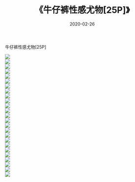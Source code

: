 ﻿---
layout: post
title:  《牛仔裤性感尤物[25P]》
date:   2020-02-26
img: http://imgx.orgx.ga/漏D/2020/牛仔裤性感尤物[25P]/000.jpg
categories: [美女, 清纯, 唯美]
---

牛仔裤性感尤物[25P]

  ![](http://imgx.orgx.ga/漏D/2020/牛仔裤性感尤物[25P]/001.jpg) <br> ![](http://imgx.orgx.ga/漏D/2020/牛仔裤性感尤物[25P]/002.jpg) <br> ![](http://imgx.orgx.ga/漏D/2020/牛仔裤性感尤物[25P]/003.jpg) <br> ![](http://imgx.orgx.ga/漏D/2020/牛仔裤性感尤物[25P]/004.jpg) <br> ![](http://imgx.orgx.ga/漏D/2020/牛仔裤性感尤物[25P]/005.jpg) <br> ![](http://imgx.orgx.ga/漏D/2020/牛仔裤性感尤物[25P]/006.jpg) <br> ![](http://imgx.orgx.ga/漏D/2020/牛仔裤性感尤物[25P]/007.jpg) <br> ![](http://imgx.orgx.ga/漏D/2020/牛仔裤性感尤物[25P]/008.jpg) <br> ![](http://imgx.orgx.ga/漏D/2020/牛仔裤性感尤物[25P]/009.jpg) <br> ![](http://imgx.orgx.ga/漏D/2020/牛仔裤性感尤物[25P]/010.jpg) <br> ![](http://imgx.orgx.ga/漏D/2020/牛仔裤性感尤物[25P]/011.jpg) <br> ![](http://imgx.orgx.ga/漏D/2020/牛仔裤性感尤物[25P]/012.jpg) <br> ![](http://imgx.orgx.ga/漏D/2020/牛仔裤性感尤物[25P]/013.jpg) <br> ![](http://imgx.orgx.ga/漏D/2020/牛仔裤性感尤物[25P]/014.jpg) <br> ![](http://imgx.orgx.ga/漏D/2020/牛仔裤性感尤物[25P]/015.jpg) <br> ![](http://imgx.orgx.ga/漏D/2020/牛仔裤性感尤物[25P]/016.jpg) <br> ![](http://imgx.orgx.ga/漏D/2020/牛仔裤性感尤物[25P]/017.jpg) <br> ![](http://imgx.orgx.ga/漏D/2020/牛仔裤性感尤物[25P]/018.jpg) <br> ![](http://imgx.orgx.ga/漏D/2020/牛仔裤性感尤物[25P]/019.jpg) <br> ![](http://imgx.orgx.ga/漏D/2020/牛仔裤性感尤物[25P]/020.jpg) <br> ![](http://imgx.orgx.ga/漏D/2020/牛仔裤性感尤物[25P]/021.jpg) <br> ![](http://imgx.orgx.ga/漏D/2020/牛仔裤性感尤物[25P]/022.jpg) <br> ![](http://imgx.orgx.ga/漏D/2020/牛仔裤性感尤物[25P]/023.jpg) <br> ![](http://imgx.orgx.ga/漏D/2020/牛仔裤性感尤物[25P]/024.jpg) <br> ![](http://imgx.orgx.ga/漏D/2020/牛仔裤性感尤物[25P]/025.jpg) <br>
